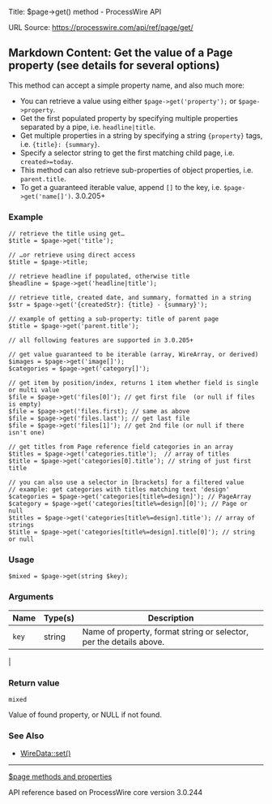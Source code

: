 Title: $page->get() method - ProcessWire API

URL Source: https://processwire.com/api/ref/page/get/

Markdown Content:
Get the value of a Page property (see details for several options)
------------------------------------------------------------------

This method can accept a simple property name, and also much more:

*   You can retrieve a value using either `$page->get('property');` or `$page->property`.
*   Get the first populated property by specifying multiple properties separated by a pipe, i.e. `headline|title`.
*   Get multiple properties in a string by specifying a string `{property}` tags, i.e. `{title}: {summary}`.
*   Specify a selector string to get the first matching child page, i.e. `created>=today`.
*   This method can also retrieve sub-properties of object properties, i.e. `parent.title`.
*   To get a guaranteed iterable value, append `[]` to the key, i.e. `$page->get('name[]')`. 3.0.205+

### Example

```
// retrieve the title using get…
$title = $page->get('title');

// …or retrieve using direct access
$title = $page->title;

// retrieve headline if populated, otherwise title
$headline = $page->get('headline|title');

// retrieve title, created date, and summary, formatted in a string
$str = $page->get('{createdStr}: {title} - {summary}');

// example of getting a sub-property: title of parent page
$title = $page->get('parent.title');

// all following features are supported in 3.0.205+

// get value guaranteed to be iterable (array, WireArray, or derived)
$images = $page->get('image[]');
$categories = $page->get('category[]');

// get item by position/index, returns 1 item whether field is single or multi value
$file = $page->get('files[0]'); // get first file  (or null if files is empty)
$file = $page->get('files.first); // same as above
$file = $page->get('files.last'); // get last file
$file = $page->get('files[1]'); // get 2nd file (or null if there isn't one)

// get titles from Page reference field categories in an array
$titles = $page->get('categories.title');  // array of titles
$title = $page->get('categories[0].title'); // string of just first title

// you can also use a selector in [brackets] for a filtered value
// example: get categories with titles matching text 'design'
$categories = $page->get('categories[title%=design]'); // PageArray
$category = $page->get('categories[title%=design][0]'); // Page or null
$titles = $page->get('categories[title%=design].title'); // array of strings
$title = $page->get('categories[title%=design].title[0]'); // string or null
```

### Usage

```
$mixed = $page->get(string $key);
```

### Arguments

| Name | Type(s) | Description |
| --- | --- | --- |
| `key` | string | Name of property, format string or selector, per the details above.
 |

### Return value

`mixed`

Value of found property, or NULL if not found.

### See Also

*   [WireData::set()](https://processwire.com/api/ref/wire-data/set/)

* * *

[$page methods and properties](https://processwire.com/api/ref/page/)

API reference based on ProcessWire core version 3.0.244
